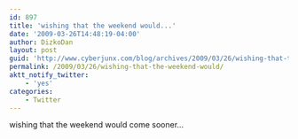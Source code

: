 ```yaml
---
id: 897
title: 'wishing that the weekend would...'
date: '2009-03-26T14:48:19-04:00'
author: DizkoDan
layout: post
guid: 'http://www.cyberjunx.com/blog/archives/2009/03/26/wishing-that-the-weekend-would/'
permalink: /2009/03/26/wishing-that-the-weekend-would/
aktt_notify_twitter:
    - 'yes'
categories:
    - Twitter
---
```


wishing that the weekend would come sooner…